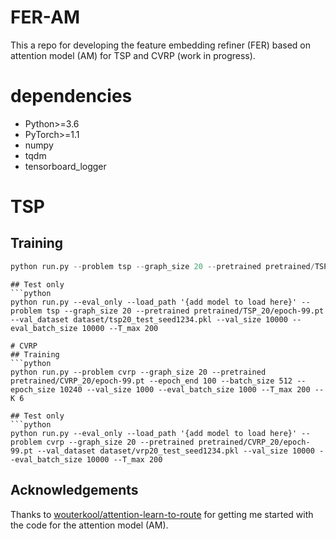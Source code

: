 # FER-AM
This a repo for developing the feature embedding refiner (FER) based on attention model (AM) for TSP and CVRP (work in progress).


# dependencies
* Python>=3.6
* PyTorch>=1.1
* numpy
* tqdm
* tensorboard_logger

# TSP
## Training
```python
python run.py --problem tsp --graph_size 20 --pretrained pretrained/TSP_20/epoch-99.pt --epoch_end 100 --batch_size 512 --epoch_size 10240 --val_size 1000 --eval_batch_size 1000 --T_max 200 --K 6
```

```
## Test only
```python
python run.py --eval_only --load_path '{add model to load here}' --problem tsp --graph_size 20 --pretrained pretrained/TSP_20/epoch-99.pt --val_dataset dataset/tsp20_test_seed1234.pkl --val_size 10000 --eval_batch_size 10000 --T_max 200 

# CVRP
## Training
```python
python run.py --problem cvrp --graph_size 20 --pretrained pretrained/CVRP_20/epoch-99.pt --epoch_end 100 --batch_size 512 --epoch_size 10240 --val_size 1000 --eval_batch_size 1000 --T_max 200 --K 6
```

```
## Test only
```python
python run.py --eval_only --load_path '{add model to load here}' --problem cvrp --graph_size 20 --pretrained pretrained/CVRP_20/epoch-99.pt --val_dataset dataset/vrp20_test_seed1234.pkl --val_size 10000 --eval_batch_size 10000 --T_max 200 
```

## Acknowledgements
Thanks to [wouterkool/attention-learn-to-route](https://github.com/wouterkool/attention-learn-to-route) for getting me started with the code for the attention model (AM).
